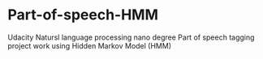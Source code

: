 # Part-of-speech-HMM
Udacity Natursl language processing nano degree Part of speech tagging project work using Hidden Markov Model (HMM)
